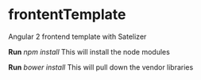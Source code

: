 # frontentTemplate
Angular 2 frontend template with Satelizer

**Run** *npm install*
This will install the node modules

**Run** *bower install*
This will pull down the vendor libraries
